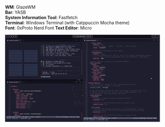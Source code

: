 **WM**: GlazeWM \
**Bar**: YASB \
**System Information Tool**: Fastfetch \
**Terminal**: Windows Terminal (with Catppuccin Mocha theme) \
**Font**: 0xProto Nerd Font
**Text Editor**: Micro 

![example](https://github.com/appakling/dotfiles/blob/main/explorer_yLl8KzBEwS.png?raw=true)
